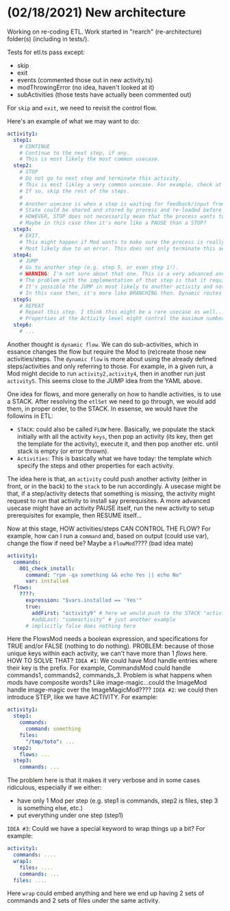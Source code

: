 # (02/18/2021) New architecture

Working on re-coding ETL.
Work started in "rearch" (re-architecture) folder(s) (including in tests/).

Tests for etl.ts pass except:

- skip
- exit
- events (commented those out in new activity.ts)
- modThrowingError (no idea, haven't looked at it)
- subActivities (those tests have actually been commented out)

For `skip` and `exit`, we need to revisit the control flow.

Here's an example of what we may want to do:

```yml
activity1:
  step1:
    # CONTINUE
    # Continue to the next step, if any.
    # This is most likely the most common usecase.
  step2:
    # STOP
    # Do not go to next step and terminate this activity.
    # This is most likley a very common usecase. For example, check at the beginning on an activity if something has been done already.
    # If so, skip the rest of the steps.
    #
    # Another usecase is when a step is waiting for feedback/input from user or another separate process.
    # State could be shared and stored by process and re-loaded before next run. It's up to ETL to skip steps that were done before and re-run the step where we stopped at before.
    # HOWEVER, STOP does not necessarily mean that the process wants to resume at that step/activity next run.
    # Maybe in this case then it's more like a PAUSE than a STOP?
  step3:
    # EXIT.
    # This might happen if Mod wants to make sure the process is really stopped.
    # Most likely due to an error. This does not only terminate this activity, but also all subsequent activities.
  step4:
    # JUMP
    # Go to another step (e.g. step 5, or even step 1!).
    # WARNING: I'm not sure about that one. This is a very advanced and most likely rare usecase
    # The problem with the implementation of that step is that it requires more than just one attribute/result (next step AND which step(s)).
    # It's possible the JUMP in most likely to another activity and not a step (step is like "files", "commands", etc. not very meaningful in itself).
    # In this case then, it's more like BRANCHING then. Dynamic routes so to speak...
  step5:
    # REPEAT
    # Repeat this step. I think this might be a rare usecase as well...should be easy to implement though.
    # Properties at the Activity level might control the maximum number of retries. Or even provide supervision (Supervisor pattern).
  step6:
    # ...
```

Another thought is `dynamic flow`. We can do sub-activities, which in essance changes the flow but require the Mod to (re)create those new activities/steps.
The `dynamic flow` is more about using the already defined steps/activities and only referring to those.
For example, in a given run, a Mod might decide to run `activity2,activity4`, then in another run just `activity5`. This seems close to the JUMP idea from the YAML above.

One idea for flows, and more generally on how to handle activities, is to use a STACK.
After resolving the `etlSet` we need to go through, we would add them, in proper order, to the STACK.
In essense, we would have the followins in ETL:

- `STACK`: could also be called `FLOW` here. Basically, we populate the stack initially with all the activity `keys`, then pop an activity (its key, then get the template for the activity), execute it, and then pop another etc. until stack is empty (or error thrown).
- `Activities`: This is basically what we have today: the template which specify the steps and other properties for each activity.

The idea here is that, an `activity` could push another activity (either in front, or in the back) to the `stack` to be run accordingly.
A usecase might be that, if a step/activity detects that something is missing, the activity might request to run that activity to install say prerequisites.
A more advanced usecase might have an activity PAUSE itself, run the new activity to setup prerequisites for example, then RESUME itself...

Now at this stage, HOW activities/steps CAN CONTROL THE FLOW?
For example, how can I run a `command` and, based on output (could use var), change the flow if need be?
Maybe a `FlowMod`???? (bad idea mate)

```yml
activity1:
  commands:
    001_check_install:
      command: "rpm -qa something && echo Yes || echo No"
      var: installed
  flows:
    ????:
      expression: "$vars.installed == 'Yes'"
      true:
        addFirst: "activity9" # here we would push to the STACK "activity9"
        #addLast: "someactivity" # just another example
      # implicitly false does nothing here
```

Here the FlowsMod needs a boolean expression, and specifications for TRUE and/or FALSE (nothing to do nothing).
PROBLEM: because of those unique keys within each activity, we can't have more than 1 _flows_ here.
HOW TO SOLVE THAT?
`IDEA #1`: We could have Mod handle entries where their key is the prefix. For example, CommandsMod could handle commands1, commands2, commands_3.
Problem is what happens when mods have composite words? Like image-magic...could the ImageMod handle image-magic over the ImageMagicMod????
`IDEA #2`: we could then introduce STEP, like we have ACTIVITY.
For example:

```yml
activity1:
  step1:
    commands:
      command: something
    files:
      "/tmp/toto": ...
  step2:
    flows: ...
  step3:
    commands: ...
```

The problem here is that it makes it very verbose and in some cases ridiculous, especially if we either:

- have only 1 Mod per step (e.g. step1 is commands, step2 is files, step 3 is something else, etc.)
- put everything under one step (step1)

`IDEA #3`: Could we have a special keyword to wrap things up a bit?
For example:

```yml
activity1:
  commands: ....
  wrap1:
    files: ....
    commands: ...
  files: ....
```

Here `wrap` could embed anything and here we end up having 2 sets of commands and 2 sets of files under the same activity.
